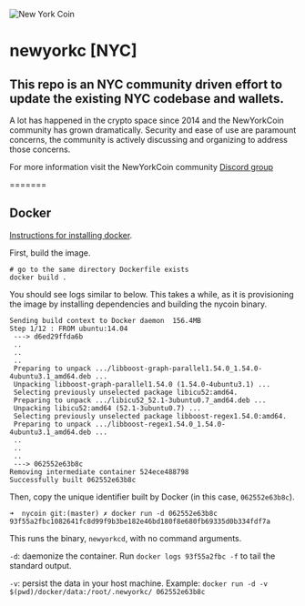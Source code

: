 ![New York Coin](https://github.com/NewYorkCoin-NYC/NYC-site/raw/master/img/logo.png)

# newyorkc [NYC]

## This repo is an NYC community driven effort to update the existing NYC codebase and wallets.

A lot has happened in the crypto space since 2014 and the NewYorkCoin community has grown dramatically.
Security and ease of use are paramount concerns, the community is actively discussing and organizing to address those concerns.

For more information visit the NewYorkCoin community [Discord group](https://discord.gg/Rty2ZZV)

=======

## Docker
[Instructions for installing docker](https://www.docker.com/community-edition).

First, build the image.
```
# go to the same directory Dockerfile exists
docker build .
```

You should see logs similar to below. This takes a while, as it is provisioning the image by installing dependencies and building the nycoin binary.
```
Sending build context to Docker daemon  156.4MB
Step 1/12 : FROM ubuntu:14.04
 ---> d6ed29ffda6b
 ..
 ..
 ..
 Preparing to unpack .../libboost-graph-parallel1.54.0_1.54.0-4ubuntu3.1_amd64.deb ...
 Unpacking libboost-graph-parallel1.54.0 (1.54.0-4ubuntu3.1) ...
 Selecting previously unselected package libicu52:amd64.
 Preparing to unpack .../libicu52_52.1-3ubuntu0.7_amd64.deb ...
 Unpacking libicu52:amd64 (52.1-3ubuntu0.7) ...
 Selecting previously unselected package libboost-regex1.54.0:amd64.
 Preparing to unpack .../libboost-regex1.54.0_1.54.0-4ubuntu3.1_amd64.deb ...
 ..
 ..
 ..
 ---> 062552e63b8c
Removing intermediate container 524ece488798
Successfully built 062552e63b8c
```

Then, copy the unique identifier built by Docker (in this case, `062552e63b8c`).
```
➜  nycoin git:(master) ✗ docker run -d 062552e63b8c
93f55a2fbc1082641fc8d99f9b3be182e46bd180f8e680fb69335d0b334fdf7a
```

This runs the binary, `newyorkcd`, with no command arguments.

`-d`: daemonize the container. Run `docker logs 93f55a2fbc -f` to tail the standard output.

`-v`: persist the data in your host machine. Example: `docker run -d -v $(pwd)/docker/data:/root/.newyorkc/ 062552e63b8c`
